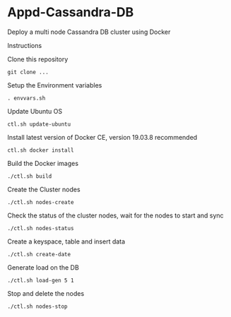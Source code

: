 # Appd-Cassandra-DB

Deploy a multi node Cassandra DB cluster using Docker

Instructions

Clone this repository

`git clone ...`

Setup the Environment variables

`. envvars.sh`

Update Ubuntu OS

`ctl.sh update-ubuntu`

Install latest version of Docker CE, version 19.03.8 recommended

`ctl.sh docker install`

Build the Docker images

`./ctl.sh build`

Create the Cluster nodes

`./ctl.sh nodes-create`

Check the status of the cluster nodes, wait for the nodes to start and sync

`./ctl.sh nodes-status`

Create a keyspace, table and insert data

`./ctl.sh create-date`

Generate load on the DB

`./ctl.sh load-gen 5 1`

Stop and delete the nodes

`./ctl.sh nodes-stop`

